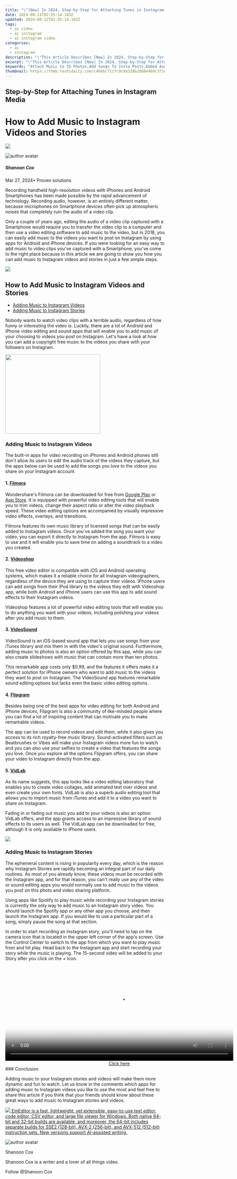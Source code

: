 ```yaml
---
title: "\"[New] In 2024, Step-by-Step for Attaching Tunes in Instagram Media\""
date: 2024-08-11T02:55:14.183Z
updated: 2024-08-12T02:55:14.183Z
tags:
  - ai video
  - ai instagram
  - ai instagram video
categories:
  - ai
  - instagram
description: "\"This Article Describes [New] In 2024, Step-by-Step for Attaching Tunes in Instagram Media\""
excerpt: "\"This Article Describes [New] In 2024, Step-by-Step for Attaching Tunes in Instagram Media\""
keywords: "Attach Music to IG Photos,Add Songs To Insta Posts,Embed Audio In Instagram Images,Integrate Tracks With Instagram Media,Tunes in Insta Photo,Mixing Media & Mp3s on Instagram,Instagram Sound File Pairing"
thumbnail: https://thmb.techidaily.com/c4666c711fc9c9a338b2d08e469c371e9c8d5fe0d21f3a3c14a777e4b40a0530.jpg
---
```


## Step-by-Step for Attaching Tunes in Instagram Media

# How to Add Music to Instagram Videos and Stories

<!-- affiliate ads begin -->
<a href="https://store.nero.com/order/checkout.php?PRODS=42296740&QTY=1&AFFILIATE=108875&CART=1"><img src="https://www.nero.com/nero-com-wAssets/img/banners/2023/biu/Nero_BackItUp_Screen_2.webp" border="0"></a>
<!-- affiliate ads end -->
![author avatar](https://images.wondershare.com/filmora/article-images/shannon-cox.jpg)

##### Shanoon Cox

 Mar 27, 2024• Proven solutions

Recording handheld high-resolution videos with iPhones and Android Smartphones has been made possible by the rapid advancement of technology. Recording audio, however, is an entirely different matter, because microphones on Smartphone devices often pick up atmospheric noises that completely ruin the audio of a video clip.

Only a couple of years ago, editing the audio of a video clip captured with a Smartphone would require you to transfer the video clip to a computer and then use a video editing software to add music to the video, but in 2018, you can easily add music to the videos you want to post on Instagram by using apps for Android and iPhone devices. If you were looking for an easy way to add music to video clips you've captured with a Smartphone, you've come to the right place because in this article we are going to show you how you can add music to Instagram videos and stories in just a few simple steps.

<!-- affiliate ads begin -->
<a href="https://secure.2checkout.com/order/checkout.php?PRODS=4620778&QTY=1&AFFILIATE=108875&CART=1"><img src="https://secure.avangate.com/images/merchant/07dd4d5a72f5740ef0f035f201951476/728__90banner.jpg" border="0"></a>
<!-- affiliate ads end -->
## How to Add Music to Instagram Videos and Stories

* [Adding Music to Instagram Videos](#part1)
* [Adding Music to Instagram Stories](#part2)

Nobody wants to watch video clips with a terrible audio, regardless of how funny or interesting the video is. Luckily, there are a lot of Android and iPhone video editing and sound apps that will enable you to add music of your choosing to videos you post on Instagram. Let's have a look at how you can add a copyright free music to the videos you share with your followers on Instagram.

<!-- affiliate ads begin -->
<a href="https://modlily.sjv.io/c/5597632/1997817/17059" target="_top" id="1997817"><img src="//a.impactradius-go.com/display-ad/17059-1997817" border="0" alt="" width="300" height="250"/></a><img height="0" width="0" src="https://imp.pxf.io/i/5597632/1997817/17059" style="position:absolute;visibility:hidden;" border="0" />
<!-- affiliate ads end -->
### Adding Music to Instagram Videos

The built-in apps for video recording on iPhones and Android phones still don't allow its users to edit the audio track of the videos they capture, but the apps below can be used to add the songs you love to the videos you share on your Instagram account

#### 1\. [Filmora](https://tools.techidaily.com/wondershare/filmora/download/)

Wondershare's Filmora can be downloaded for free from [Google Play](https://app.adjust.com/w06dr6m%5F19za1f6) or [App Store](https://app.adjust.com/w06dr6m%5F19za1f6). It is equipped with powerful video editing tools that will enable you to trim videos, change their aspect ratio or alter the video playback speed. These video editing options are accompanied by visually impressive video effects, overlays, and transitions.

Filmora features its own music library of licensed songs that can be easily added to Instagram videos. Once you've added the song you want your video, you can export it directly to Instagram from the app. Filmora is easy to use and it will enable you to save time on adding a soundtrack to a video you created.

#### 2\. [Videoshop](https://itunes.apple.com/us/app/videoshop-video-editor/id615563599?mt=8)

This free video editor is compatible with iOS and Android operating systems, which makes it a reliable choice for all Instagram videographers, regardless of the device they are using to capture their videos. iPhone users can add songs from their iPod library to the videos they edit with Videoshop app, while both Android and iPhone users can use this app to add sound effects to their Instagram videos.

Videoshop features a lot of powerful video editing tools that will enable you to do anything you want with your videos, including polishing your videos after you add music to them.

#### 3\. [VideoSound](https://itunes.apple.com/us/app/videosound-add-music-to-instagram-video/id699671405?mt=8)

VideoSound is an iOS-based sound app that lets you use songs from your iTunes library and mix them in with the video's original sound. Furthermore, adding music to photos is also an option offered by this app, while you can also create slideshows with music that can contain more than ten photos.

This remarkable app costs only $0,99, and the features it offers make it a perfect solution for iPhone owners who want to add music to the videos they want to post on Instagram. The VideoSound app features remarkable sound editing options but lacks even the basic video editing options.

#### 4\. [Flipgram](https://itunes.apple.com/bf/app/flipagram/id512727332?mt=8)

Besides being one of the best apps for video editing for both Android and iPhone devices, Flipgram is also a community of like-minded people where you can find a lot of inspiring content that can motivate you to make remarkable videos.

The app can be used to record videos and edit them, while it also gives you access to its rich royalty-free music library. Sound-activated filters such as Beatbrushes or Vibes will make your Instagram videos more fun to watch and you can also use your selfies to create a video that features the songs you love. Once you explore all the options Flipgram offers, you can share your video to Instagram directly from the app.

#### 5\. [VidLab](https://itunes.apple.com/us/app/vidlab-video-editor-movies/id791557660?mt=8)

As its name suggests, this app looks like a video editing laboratory that enables you to create video collages, add animated text over videos and even create your own fonts. VidLab is also a superb audio editing tool that allows you to import music from iTunes and add it to a video you want to share on Instagram.

Fading in or fading out music you add to your videos is also an option VidLab offers, and the app grants access to an impressive library of sound effects to its users as well. The VidLab app can be downloaded for free, although it is only available to iPhone users.

<!-- affiliate ads begin -->
<a href="https://store.revouninstaller.com/order/checkout.php?PRODS=27889512&QTY=1&AFFILIATE=108875&CART=1"><img src="https://secure.avangate.com/images/merchant/4282ec8de8c9be897e7aff4aa231b1a4/728__90.jpg" border="0"></a>
<!-- affiliate ads end -->
### Adding Music to Instagram Stories

The ephemeral content is rising in popularity every day, which is the reason why Instagram Stories are rapidly becoming an integral part of our daily routines. As most of you already know, these videos must be recorded with the Instagram app, and for that reason, you can't really use any of the video or sound editing apps you would normally use to add music to the videos you post on this photo and video sharing platform.

Using apps like Spotify to play music while recording your Instagram stories is currently the only way to add music to an Instagram story video. You should launch the Spotify app or any other app you choose, and then launch the Instagram app. If you would like to use a particular part of a song, simply pause the song at that section.

In order to start recording an Instagram story, you'll need to tap on the camera icon that is located in the upper left corner of the app's screen. Use the Control Center to switch to the app from which you want to play music from and hit play. Head back to the Instagram app and start recording your story while the music is playing. The 15-second video will be added to your Story after you click on the + icon.

<!-- affiliate ads begin -->
<span id="1993650">
					<video width="720" height="300" style="cursor:pointer"
           poster="//a.impactradius-go.com/display-clicktoplayimage/1993650.jpeg"
           onclick="if(!this.playClicked){this.play();this.setAttribute('controls',true);this.playClicked=true;}">
	   <source src="//a.impactradius-go.com/display-ad/22993-1993650">
	   <img src="//a.impactradius-go.com/display-clicktoplayimage/1993650.jpeg" style="border: none; height: 100%; width: 100%; object-fit: contain">
	</video>
	<div style="width:720px;text-align:center"><a href="javascript:window.open(decodeURIComponent('https%3A%2F%2Fhomestyler.sjv.io%2Fc%2F5597632%2F1993650%2F22993'), '_blank');void(0);">Click here</a></div>
</span>
<img height="0" width="0" src="https://imp.pxf.io/i/5597632/1993650/22993" style="position:absolute;visibility:hidden;" border="0" />
<!-- affiliate ads end -->
### Conclusion

Adding music to your Instagram stories and videos will make them more dynamic and fun to watch. Let us know in the comments which apps for adding music to Instagram videos you like to use the most and feel free to share this article if you think that your friends should know about these great ways to add music to Instagram stories and videos.

<!-- affiliate ads begin -->
<a href="https://shop.emeditor.com/order/checkout.php?PRODS=4610657&QTY=1&AFFILIATE=108875&CART=1"><img src="https://www.emeditor.com/wp-content/uploads/2024/06/emeditor_chat_ai.png" border="0">
EmEditor is a fast, lightweight, yet extensible, easy-to-use text editor, code editor, CSV editor, and large file viewer for Windows. Both native 64-bit and 32-bit builds are available, and moreover, the 64-bit includes separate builds for SSE2 (128-bit), AVX-2 (256-bit), and AVX-512 (512-bit) instruction sets. New versions support AI-assisted writing.</a>
<!-- affiliate ads end -->
![author avatar](https://images.wondershare.com/filmora/article-images/shannon-cox.jpg)

Shanoon Cox

Shanoon Cox is a writer and a lover of all things video.

Follow @Shanoon Cox



<ins class="adsbygoogle"
      style="display:block"
      data-ad-client="ca-pub-7571918770474297"
      data-ad-slot="8358498916"
      data-ad-format="auto"
      data-full-width-responsive="true"></ins>